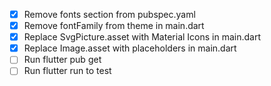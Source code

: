 - [x] Remove fonts section from pubspec.yaml
- [x] Remove fontFamily from theme in main.dart
- [x] Replace SvgPicture.asset with Material Icons in main.dart
- [x] Replace Image.asset with placeholders in main.dart
- [ ] Run flutter pub get
- [ ] Run flutter run to test
